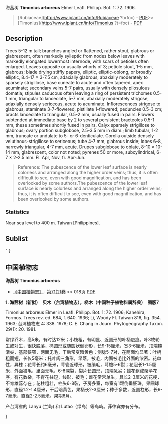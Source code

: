 海茜树 **Timonius arboreus** Elmer Leafl. Philipp. Bot. 1: 72. 1906.

> [Rubiaceae](http://www.iplant.cn/info/Rubiaceae ?t=foc) - [PDF](http://iplant.cn/foc/pdf/Rubiaceae.pdf)>>[Timonius](http://www.iplant.cn/info/Timonius ?t=foc) - [PDF](http://www.iplant.cn/foc/pdf/Timonius.pdf)

## Description

Trees 5-12 m tall; branches angled or flattened, rather stout, glabrous or glabrescent, often markedly sylleptic from nodes below leaves with markedly elongated lowermost internode, with scars of petioles often enlarged. Leaves opposite or usually whorls of 3; petiole stout, 1-5 mm, glabrous; blade drying stiffly papery, elliptic, elliptic-oblong, or broadly elliptic, 8.4-17 × 3-7.5 cm, adaxially glabrous, abaxially moderately to sparsely strigillose, base cuneate to acute and often tapered, apex acuminate; secondary veins 5-7 pairs, usually with densely pilosulous domatia; stipules caducous often leaving a ring of persistent trichomes 0.5-1 mm, triangular to lanceolate, 5-7 mm, abaxially moderately strigose, adaxially densely sericeous, acute to acuminate. Inflorescences strigose to glabrous, staminate 3-7-flowered, pistillate 1-flowered; peduncles 0.5-3 cm; bracts lanceolate to triangular, 0.5-2 mm, usually fused in pairs. Flowers subtended at immediate base by 2 to several persistent bracteoles 0.5-1 mm, these sometimes shortly fused in pairs. Calyx sparsely strigillose to glabrous; ovary portion subglobose, 2.5-3.5 mm in diam.; limb tubular, 1-2 mm, truncate or undulate to 5- or 6-denticulate. Corolla outside densely velutinous-strigillose to sericeous; tube 4-7 mm, glabrous inside; lobes 6-8, narrowly triangular, 4-7 mm, acute. Drupes subglobose to oblate, 8-10 × 10-14 mm, glabrescent, color not noted; pyrenes 50 or more, subcylindrical, 6-7 × 2-2.5 mm. Fl. Apr, Nov, fr. Apr-Jun.

> Reference: 
> The pubescence of the lower leaf surface is nearly colorless and arranged along the higher order veins; thus, it is often difficult to see, even with good magnification, and has been overlooked by some authors.The pubescence of the lower leaf surface is nearly colorless and arranged along the higher order veins; thus, it is often difficult to see, even with good magnification, and has been overlooked by some authors.

### Statistics
Near sea level to 400 m. Taiwan [Philippines].

## Sublist
"
}
## 中国植物志

**海茜树 Timonius arboreus**

* [《中国植物志》](http://www.iplant.cn/frps)- [第71(2)卷](http://www.iplant.cn/frps/vol/71(2)) >> 018页 [PDF](http://www.iplant.cn/frps/pdf/71(2)/018.pdf)

**1. 海茜树（新拟）　贝木（台湾植物志），梯木（中国种子植物科属辞典）　图版7**

Timonius arboreus Elmer in Leafl. Philipp. Bot. 1: 72. 1906; Kanehira, Formos. Trees rev. ed. 684, f. 640. 1936; Li, Woody Fl. Taiwan 816, fig. 354. 1963; 台湾植物志 4: 338. 1978; C. E. Chang in Journ. Phytogeography Taxon. 29(1): 20. 1981.

常绿乔木，高5米，有时达12米；小枝粗，有明显、近圆形的叶柄疤痕。叶3枚轮生或对生，很快脱落，椭圆形或随圆状倒卵形，长9-15厘米，宽3-6厘米，顶端钝渐尖，基部狭窄，两面无毛，干后常变暗黄色；侧脉5-7对，在两面均显著；叶柄粗而短，长仅5毫米；托叶阔三角形，早落，被毛，内面被毛比外面的浓密。花单性，异株；花萼长约6毫米，萼管近球形，被绢毛，萼檐5-6裂；花冠长1-1.5厘米，外面被毛，里面无毛，6-8深裂，裂片长圆形，顶端急尖；雄花组成聚伞花序，有花数朵，不育花柱短，线形，被毛；雌花常常单生，具长2-3厘米的花梗，不育雄蕊存在；花柱粗壮，柱头6-8裂，子房多室，每室有1颗倒垂胚珠。果圆球形，直径1.2-1.4厘米，干后暗黄色，果柄长2-3厘米；种子多数，近圆柱形，长6-7毫米，直径2-2.5毫米。果期6月。

产台湾省的 Lanyu (兰屿) 和 Lutao（绿岛）等岛屿。菲律宾亦有分布。

}